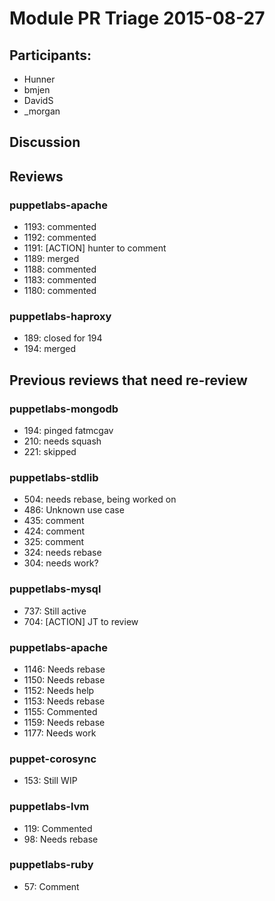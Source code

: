 # Module PR Triage 2015-08-27

## Participants:
* Hunner
* bmjen
* DavidS
* _morgan


## Discussion

## Reviews
### puppetlabs-apache
* 1193: commented
* 1192: commented
* 1191: [ACTION] hunter to comment
* 1189: merged
* 1188: commented
* 1183: commented
* 1180: commented

### puppetlabs-haproxy
* 189: closed for 194
* 194: merged

## Previous reviews that need re-review
### puppetlabs-mongodb
* 194: pinged fatmcgav
* 210: needs squash
* 221: skipped

### puppetlabs-stdlib
* 504: needs rebase, being worked on
* 486: Unknown use case
* 435: comment
* 424: comment
* 325: comment
* 324: needs rebase
* 304: needs work?

### puppetlabs-mysql
* 737: Still active
* 704: [ACTION] JT to review

### puppetlabs-apache
* 1146: Needs rebase
* 1150: Needs rebase
* 1152: Needs help
* 1153: Needs rebase
* 1155: Commented
* 1159: Needs rebase
* 1177: Needs work

### puppet-corosync
* 153: Still WIP

### puppetlabs-lvm
* 119: Commented
* 98: Needs rebase

### puppetlabs-ruby
* 57: Comment

